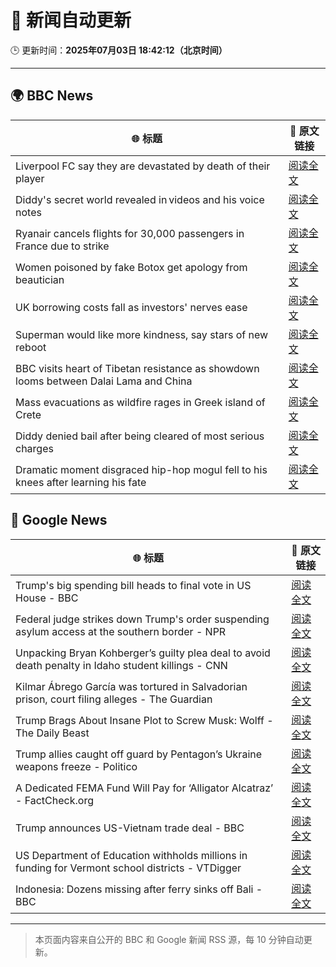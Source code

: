 # 🧠 新闻自动更新

🕒 更新时间：**2025年07月03日 18:42:12（北京时间）**

---

## 🌍 BBC News

| 🌐 标题 | 🔗 原文链接 |
|--------|-------------|
| Liverpool FC say they are devastated by death of their player | [阅读全文](https://www.bbc.com/sport/football/articles/cx2kx7w7m34o) |
| Diddy's secret world revealed in videos and his voice notes | [阅读全文](https://www.bbc.com/news/articles/c628r6q0n4vo) |
| Ryanair cancels flights for 30,000 passengers in France due to strike | [阅读全文](https://www.bbc.com/news/articles/cz9k37xxdkxo) |
| Women poisoned by fake Botox get apology from beautician | [阅读全文](https://www.bbc.com/news/articles/c89eey7jjeno) |
| UK borrowing costs fall as investors' nerves ease | [阅读全文](https://www.bbc.com/news/articles/ce3nj7yw2wvo) |
| Superman would like more kindness, say stars of new reboot | [阅读全文](https://www.bbc.com/news/articles/c4g8zke022xo) |
| BBC visits heart of Tibetan resistance as showdown looms between Dalai Lama and China | [阅读全文](https://www.bbc.com/news/articles/c5y772jlpgzo) |
| Mass evacuations as wildfire rages in Greek island of Crete | [阅读全文](https://www.bbc.com/news/articles/cd0vdkry307o) |
| Diddy denied bail after being cleared of most serious charges | [阅读全文](https://www.bbc.com/news/articles/cjd2e310k25o) |
| Dramatic moment disgraced hip-hop mogul fell to his knees after learning his fate | [阅读全文](https://www.bbc.com/news/articles/cx20303kz53o) |

## 📰 Google News

| 🌐 标题 | 🔗 原文链接 |
|--------|-------------|
| Trump's big spending bill heads to final vote in US House - BBC | [阅读全文](https://news.google.com/rss/articles/CBMiVEFVX3lxTE80Mm5DaUNabWNLYWRwOUhHVlZOLVpmVlVzV0kwUW41c05fbHdBenc0Qm9UYVkxWlBJMHhXci16SEYxRV93Wmw3VE1ZbHBUVlRWU1Ytaw?oc=5) |
| Federal judge strikes down Trump's order suspending asylum access at the southern border - NPR | [阅读全文](https://news.google.com/rss/articles/CBMiiAFBVV95cUxOS0NMS1VxQnBYbHNTRHRUN0sxQXNYMUxNRjFKeV94M0RkbXdsTnFtZTgtM21wcDRuMmN5NkxCcV9rUTVUdHlTbGxDU0FmR01paUR5X0JMRGNCYnBPSm5EYkJqVFl3TC1feWRxT19WaEMweC05QVVzMzJlVWdsQXJtLWZuM3dobHBE?oc=5) |
| Unpacking Bryan Kohberger’s guilty plea deal to avoid death penalty in Idaho student killings - CNN | [阅读全文](https://news.google.com/rss/articles/CBMigwFBVV95cUxNMTZNQ2JPRU1Dd09Zd3h4bVNLakNxelFtdy1zSmZiZEg5ek5WTi1pZlZ2UzRDNHVoWnN2OGlWYkhpSV9qazRFYU5EdHdnY21SMGx6a0NNRUFuc19lQjhCQ1g0RUppMktrbGVod0ZISlFYMWVHOWl1RFptMGhNRl9HT1JMY9IBiAFBVV95cUxNNmI0dUxWYnYxZ1ZnNWxmS1JTeGpGanpmVnVJbFlqOEp4Q2lmZjVBWHlYZ0ZnS1hhVFBBMV9BZFlVTEZQNXhadVo5X3NJMUdpdnBIeUp2cTFBaVY4cVltcVFjeTZfZ1VCWDNaczZ5M01FcWNmVzZ4SnZTNW12Q1hOc1lLZXNkTEt1?oc=5) |
| Kilmar Ábrego García was tortured in Salvadorian prison, court filing alleges - The Guardian | [阅读全文](https://news.google.com/rss/articles/CBMiiwFBVV95cUxNZmVmR0lGWFd3aFJNLWZGbmtrNXNDRnNpMG9VVVd4RnVnSmowaVpKTkRKdkdoQzFNbHJfeXo0WXlWUVNnQmJER3lZSzBlZXhqQm82LWp6ZXJESlRHc1hNVUNlUTVaZm9lR3EwaURJT201ZDFzVHZnWEFmbzZ5SC05YnRRdUtxOUZEYzNr?oc=5) |
| Trump Brags About Insane Plot to Screw Musk: Wolff - The Daily Beast | [阅读全文](https://news.google.com/rss/articles/CBMihwFBVV95cUxQRUwzc1d2cHNqRFN3SFYtVHlxVTRHZmY5N0F4cUdiRzZuTmFTVk5fRmJ1M3UxdjZNdU4zSktTMGtLUGx4V25XdEFpbEppZFI0azllLV84dXkySXNEVWRnSEZuRXl2T3J0LXBZaHk4d3kzQ0JtUHM0MmFndW1TeFdmLS03akRTNWM?oc=5) |
| Trump allies caught off guard by Pentagon’s Ukraine weapons freeze - Politico | [阅读全文](https://news.google.com/rss/articles/CBMikAFBVV95cUxNRUVzUXVEdTE4RHJMNUJzYmhPUXBCeXBoRWZINGd1bTBxVkJORlJobWxPaFZld2hVR0x5WmEtRXBmSmN6Y215NWxUcUZFZTlTM01NNHpwSm02dFczNHV3OWJPNE9PYS15SG0tS2RIbUdyWERCMERGSXhQcjY3UmxWU0hLQWN2cnI4RDJOa2dMcTE?oc=5) |
| A Dedicated FEMA Fund Will Pay for ‘Alligator Alcatraz’ - FactCheck.org | [阅读全文](https://news.google.com/rss/articles/CBMikgFBVV95cUxPbVE0YlNYSk90eGdZWEp2UDdlMjdMWkI1dFV2eTRLcXdMd0lkWHJtRDdleC1DQ0ZjbWRtYVU5Y2llWUozcEQxOFF6V2xSaHJzSDlBb0NqTGcyV3l2eGFUOFRyTGtuVHZ0TjIzUndNRDdKbGk1NW5JdG81TVZKcVVueEVJaXdiUVBIejZtWWFjUmcxdw?oc=5) |
| Trump announces US-Vietnam trade deal - BBC | [阅读全文](https://news.google.com/rss/articles/CBMiWkFVX3lxTFB1LTBDVUdFcHZVTTMxVmYxWm84RGMzeDZpRV8xZTNGRFZXSGlDYkp5dWRCaFJKdkhsNFV3NmJSRk9wU1BpcnVDb0tKdzJEWmZLZ0dFekRqUm8yUdIBX0FVX3lxTE5YNndNc1g2blJqaEJreFV2ZzhPVkFnY3NvRkE4VjBWLTdzM3FlUV9PSFNyOUllR01JNDZ1dVpCdTNSc0hTS3M4ZkU3cEJ4SnVwNlpQdldvWmpNRVNkWHdJ?oc=5) |
| US Department of Education withholds millions in funding for Vermont school districts - VTDigger | [阅读全文](https://news.google.com/rss/articles/CBMiuwFBVV95cUxNUnJVbnE4ZlZXNXpOQjBsdnJpalhrenhtRnp0Z1ZjRWVCYlE5MG9weVNsMV9MdXY2X2hRcTJrZkh2cy1OMjRNdGZrQUI2THE3X2NfVjlwSy1IVXNqX3dhYkhiTEx1VjRIOFRyelZRZG9QZG0ydHZmZWx0N3lkRGZZVjRkdUplZ1dRaUliS3Vua0k5ZU9pQ3B3VVZrd0R4WFg3M0lFM3lrSThnVnZlLTJ5MWgweHFUZ2Z5U2E4?oc=5) |
| Indonesia: Dozens missing after ferry sinks off Bali - BBC | [阅读全文](https://news.google.com/rss/articles/CBMiWkFVX3lxTE1xR20wUFc2R0cwM21sT1VOZUNmM0l5YlhLbVhqLU1NWkZOT0RFbWluYXJvMUk0QnR4b1NNMlByVHdTMDhvMEJoeTNzdmJRV0VhTFFQalBuRzZxUdIBX0FVX3lxTE5BRF96SHU3NkpoSFY2bmN3X1UxN2JXV2lnYkkyWjBNei1KdVJmTGc3bnZSbk9Sc1dZTzhGd0RHb05HMlRtaFl3TkJWZXdEaVc0VHVXeFk0N3ltTXpheVFJ?oc=5) |

---
> 本页面内容来自公开的 BBC 和 Google 新闻 RSS 源，每 10 分钟自动更新。